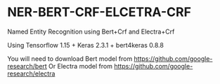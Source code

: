 # NER-BERT-CRF-ELCETRA-CRF
Named Entity Recognition using Bert+Crf and Electra+Crf

Using Tensorflow 1.15 + Keras 2.3.1 + bert4keras 0.8.8

You will need to download Bert model from https://github.com/google-research/bert Or Electra model from https://github.com/google-research/electra

